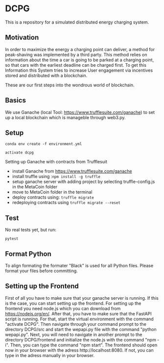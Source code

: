 # DCPG

This is a repository for a simulated distributed energy charging system.

## Motivation

In order to maximize the energy a charging point can deliver, a method for peak-shaving was implemented by a third party. This method relies on information about the time a car is going to be parked at a charging point, so that cars with the earliest deadline can be charged first. To get this Information this System tries to increase User engagement via incentives stored and distributed with a blockchain. 

These are our first steps into the wondrous world of blockchain.

## Basics

We use Ganache (local Tool: https://www.trufflesuite.com/ganache) to set up a local blockchain which is manageble
through web3.py. 

## Setup

```
conda env create -f environment.yml
```

```
activate dcpg
```
Setting up Ganache with contracts from Trufflesuit
* install Ganache from https://www.trufflesuite.com/ganache
* install truffle using :```npm install -g truffle```
* setup ganache server with adding project by selecting truffle-config.js in the MetaCoin folder
* move to MetaCoin folder in the terminal
* deploy contracts using: ```truffle migrate```
* redeploying contracts using ```truffle migrate --reset```

## Test

No real tests yet, but run:

```
pytest
```


## Format Python

To align formating the formater "Black" is used for all Python files. Please format your files before committing.



## Setting up the Frontend

First of all you have to make sure that your ganache server is running. If this is the case, you can start setting up the frontend.
For setting up the frontend you need node.js which you can download from https://nodejs.org/en/.
After that, you have to make sure that the FastAPI script is running. For that, start the virtual environment with the command "activate DCPG". Then navigate through your command prompt to the directory DCPG/src and start the wepapi.py file with the command "python wepapi.py".
Next, you will need to navigate in another prompt to the directory DCPG/frontend and initialize the node.js with the command "npm -i".
Then, you can type the command "npm start". The frontend should open now in your browser with the adress http://localhost:8080. If not,
you can type in the adress manually in your browser.

